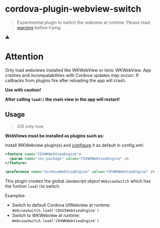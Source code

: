 # cordova-plugin-webview-switch

>Experimental plugin to switch the webview at runtime. Please read [warning](attention) before trying.

:warning:
# Attention

Only load webviews installed like WKWebView or Ionic WKWebView. App crashes and incompatabilities with Cordova updates may occurr.
If callbacks from plugins fire after reloading the app will crash.

**Use with caution!**

**After calling `load()` the main view in the app will restart!**

## Usage

> iOS only now

**WebViews must be installed as plugins such as:**

Install WKWebview plugin(s) and [configure](https://github.com/apache/cordova-plugin-wkwebview-engine#required-permissions) it as default in config.xml:

````xml
<feature name="CDVWKWebViewEngine">
  <param name="ios-package" value="CDVWKWebViewEngine" />
</feature>

<preference name="CordovaWebViewEngine" value="CDVWKWebViewEngine" />
````

This plugin creates the global Javascript object `WebviewSwitch` which has the funtion `load()`to switch.

Examples:
* Switch to default Cordova UIWebview at runtime: `WebviewSwitch.load('CDVUIWebViewEngine')`
* Switch to WKWebview at runtime: `WebviewSwitch.load('CDVWKWebViewEngine')`
